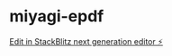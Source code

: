 # miyagi-epdf

[Edit in StackBlitz next generation editor ⚡️](https://stackblitz.com/~/github.com/ishaan-chadha1/miyagi-epdf)